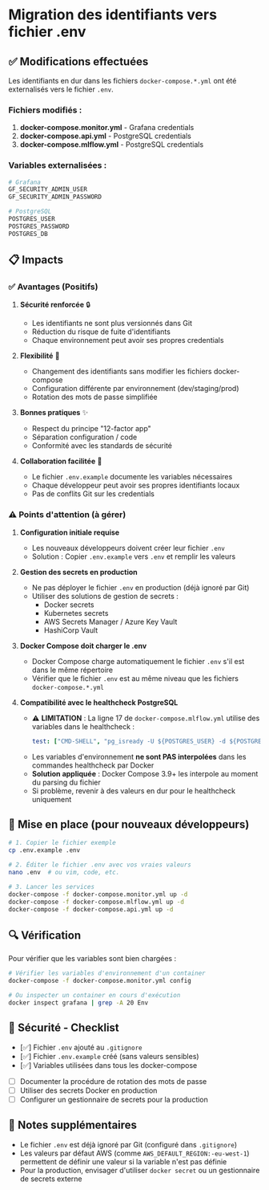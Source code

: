 # Migration des identifiants vers fichier .env

## ✅ Modifications effectuées

Les identifiants en dur dans les fichiers `docker-compose.*.yml` ont été externalisés vers le fichier `.env`.

### Fichiers modifiés :
1. **docker-compose.monitor.yml** - Grafana credentials
2. **docker-compose.api.yml** - PostgreSQL credentials
3. **docker-compose.mlflow.yml** - PostgreSQL credentials

### Variables externalisées :
```bash
# Grafana
GF_SECURITY_ADMIN_USER
GF_SECURITY_ADMIN_PASSWORD

# PostgreSQL
POSTGRES_USER
POSTGRES_PASSWORD
POSTGRES_DB
```

## 📋 Impacts

### ✅ Avantages (Positifs)

1. **Sécurité renforcée** 🔒
   - Les identifiants ne sont plus versionnés dans Git
   - Réduction du risque de fuite d'identifiants
   - Chaque environnement peut avoir ses propres credentials

2. **Flexibilité** 🔄
   - Changement des identifiants sans modifier les fichiers docker-compose
   - Configuration différente par environnement (dev/staging/prod)
   - Rotation des mots de passe simplifiée

3. **Bonnes pratiques** ✨
   - Respect du principe "12-factor app"
   - Séparation configuration / code
   - Conformité avec les standards de sécurité

4. **Collaboration facilitée** 👥
   - Le fichier `.env.example` documente les variables nécessaires
   - Chaque développeur peut avoir ses propres identifiants locaux
   - Pas de conflits Git sur les credentials

### ⚠️ Points d'attention (à gérer)

1. **Configuration initiale requise**
   - Les nouveaux développeurs doivent créer leur fichier `.env`
   - Solution : Copier `.env.example` vers `.env` et remplir les valeurs

2. **Gestion des secrets en production**
   - Ne pas déployer le fichier `.env` en production (déjà ignoré par Git)
   - Utiliser des solutions de gestion de secrets :
     - Docker secrets
     - Kubernetes secrets
     - AWS Secrets Manager / Azure Key Vault
     - HashiCorp Vault

3. **Docker Compose doit charger le .env**
   - Docker Compose charge automatiquement le fichier `.env` s'il est dans le même répertoire
   - Vérifier que le fichier `.env` est au même niveau que les fichiers `docker-compose.*.yml`

4. **Compatibilité avec le healthcheck PostgreSQL**
   - ⚠️ **LIMITATION** : La ligne 17 de `docker-compose.mlflow.yml` utilise des variables dans le healthcheck :
     ```yaml
     test: ["CMD-SHELL", "pg_isready -U ${POSTGRES_USER} -d ${POSTGRES_DB}"]
     ```
   - Les variables d'environnement **ne sont PAS interpolées** dans les commandes healthcheck par Docker
   - **Solution appliquée** : Docker Compose 3.9+ les interpole au moment du parsing du fichier
   - Si problème, revenir à des valeurs en dur pour le healthcheck uniquement

## 🚀 Mise en place (pour nouveaux développeurs)

```bash
# 1. Copier le fichier exemple
cp .env.example .env

# 2. Éditer le fichier .env avec vos vraies valeurs
nano .env  # ou vim, code, etc.

# 3. Lancer les services
docker-compose -f docker-compose.monitor.yml up -d
docker-compose -f docker-compose.mlflow.yml up -d
docker-compose -f docker-compose.api.yml up -d
```

## 🔍 Vérification

Pour vérifier que les variables sont bien chargées :

```bash
# Vérifier les variables d'environnement d'un container
docker-compose -f docker-compose.monitor.yml config

# Ou inspecter un container en cours d'exécution
docker inspect grafana | grep -A 20 Env
```

## 🔐 Sécurité - Checklist

- [✅] Fichier `.env` ajouté au `.gitignore`
- [✅] Fichier `.env.example` créé (sans valeurs sensibles)
- [✅] Variables utilisées dans tous les docker-compose
- [ ] Documenter la procédure de rotation des mots de passe
- [ ] Utiliser des secrets Docker en production
- [ ] Configurer un gestionnaire de secrets pour la production

## 📝 Notes supplémentaires

- Le fichier `.env` est déjà ignoré par Git (configuré dans `.gitignore`)
- Les valeurs par défaut AWS (comme `AWS_DEFAULT_REGION:-eu-west-1`) permettent de définir une valeur si la variable n'est pas définie
- Pour la production, envisager d'utiliser `docker secret` ou un gestionnaire de secrets externe

